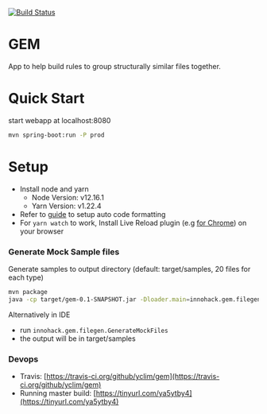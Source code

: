 [![Build Status](https://travis-ci.org/yclim/gem.svg?branch=master)](https://travis-ci.org/yclim/gem)

# GEM
App to help build rules to group structurally similar files together.

# Quick Start
start webapp at localhost:8080
```bash
mvn spring-boot:run -P prod
```

# Setup
* Install node and yarn
    * Node Version: v12.16.1
    * Yarn Version: v1.22.4
* Refer to [guide](https://github.com/yclim/gem/wiki/Setup-Auto-Code-Formatting-on-Intellij) to setup auto code formatting
* For `yarn watch` to work, Install Live Reload plugin (e.g [for Chrome](https://chrome.google.com/webstore/detail/livereload/jnihajbhpnppcggbcgedagnkighmdlei?hl=en)) on your browser

### Generate Mock Sample files
Generate samples to output directory (default: target/samples, 20 files for each type)
```bash
mvn package
java -cp target/gem-0.1-SNAPSHOT.jar -Dloader.main=innohack.gem.filegen.GenerateMockFiles org.springframework.boot.loader.PropertiesLauncher [</path/to/output-dir> <numOfFiles>]
```

Alternatively in IDE
* run `innohack.gem.filegen.GenerateMockFiles`
* the output will be in target/samples

### Devops
* Travis: [https://travis-ci.org/github/yclim/gem](https://travis-ci.org/github/yclim/gem)
* Running master build: [https://tinyurl.com/ya5ytby4](https://tinyurl.com/ya5ytby4)